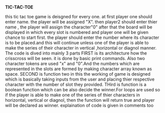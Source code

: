 **TIC-TAC-TOE**

this tic tac toe game is deisgned for every one.
at first player one should enter name. the player will be assigned "X". then player2 should enter thier name , the player will assign the character"0"
after that the board will be displayed in which every slot is numbered and player one will be given chance to start first. the player should enter the number where its character
is to be placed.and this will continue unless one of the player is able to make the series of their character in vertical ,horizontal or diagnol manner.
The code is dived into mainly 3 parts 
FIRST is its architecture how the crisscross will be seen. it is done by basic print commands. Also two character tokens are used "x" and "0".And the numbers which are represented 
in the slots are formed by making character array known as space.
SECOND is function two in this the working of game is designed which is basically taking inputs from the user and placing thier respective character with the number of slot they 
provided.
THird is function is a boolean function which can be also decide the winner.For loops are used so if the player is able to make one of the series of thier characters in horizontal,
vertical or diagnol, then the function will return true and player will be declared as winner.
explaination of code is given in comments too
